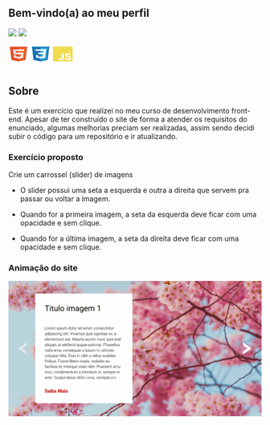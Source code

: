 ## Bem-vindo(a) ao meu perfil

 <div>
   <img height="180em" src="https://github-readme-stats.vercel.app/api?username=heverton-ks&show_icons=true&theme=tokyonight&include_all_commits=true&count_private=true"/>
   <img height="180em" src="https://github-readme-stats.vercel.app/api/top-langs/?username=heverton-ks&layout=compact&langs_count=6&theme=tokyonight"/>
</div>
    
<div style="display: inline_block"><br>
    <img align="center" alt="HTML" height="30" width="40" src="https://raw.githubusercontent.com/devicons/devicon/master/icons/html5/html5-original.svg">
    <img align="center" alt="CSS" height="30" width="40" src="https://raw.githubusercontent.com/devicons/devicon/master/icons/css3/css3-original.svg">
    <img align="center" alt="Js" height="30" width="40" src="https://raw.githubusercontent.com/devicons/devicon/master/icons/javascript/javascript-plain.svg">
</div>
 
<br>

## Sobre

Este é um exercício que realizei no meu curso de desenvolvimento front-end. 
Apesar de ter construído o site de forma a atender os requisitos do enunciado, algumas melhorias preciam ser realizadas, assim sendo decidi subir o código para um repositório e ir atualizando.



### Exercício proposto 

Crie um carrossel (slider) de imagens

  * O slider possui uma seta a esquerda e outra
    a direita que servem pra passar ou voltar a
    imagem.

  * Quando for a primeira imagem, a seta da
    esquerda deve ficar com uma opacidade e
    sem clique.

  * Quando for a última imagem, a seta da
    direita deve ficar com uma opacidade e sem
    clique.


### Animação do site

<img alt="animacao do site" src="src/gif.gif">